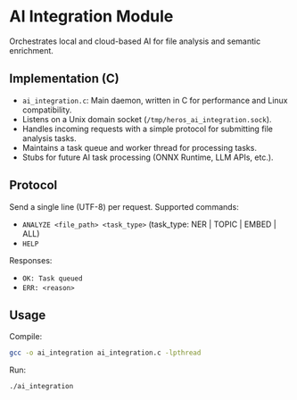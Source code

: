 # AI Integration Module

Orchestrates local and cloud-based AI for file analysis and semantic enrichment.

## Implementation (C)
- `ai_integration.c`: Main daemon, written in C for performance and Linux compatibility.
- Listens on a Unix domain socket (`/tmp/heros_ai_integration.sock`).
- Handles incoming requests with a simple protocol for submitting file analysis tasks.
- Maintains a task queue and worker thread for processing tasks.
- Stubs for future AI task processing (ONNX Runtime, LLM APIs, etc.).

## Protocol
Send a single line (UTF-8) per request. Supported commands:
- `ANALYZE <file_path> <task_type>` (task_type: NER | TOPIC | EMBED | ALL)
- `HELP`

Responses:
- `OK: Task queued`
- `ERR: <reason>`

## Usage
Compile:
```sh
gcc -o ai_integration ai_integration.c -lpthread
```
Run:
```sh
./ai_integration
``` 